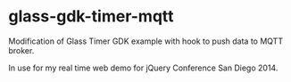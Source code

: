 glass-gdk-timer-mqtt
====================
Modification of Glass Timer GDK example with hook to push data to MQTT broker.

In use for my real time web demo for jQuery Conference San Diego 2014.
